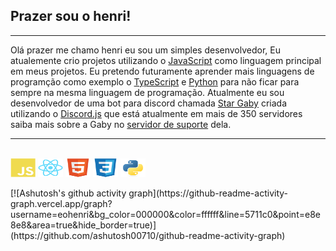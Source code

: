 ## Prazer sou o henri!
<hr>
<p>Olá prazer me chamo henri eu sou um simples desenvolvedor,
Eu atualemente crio projetos utilizando o <a href="https://developer.mozilla.org/pt-BR/docs/Web/JavaScript">JavaScript</a> como linguagem principal em meus projetos.
Eu pretendo futuramente aprender mais linguagens de programção como exemplo o  <a href="https://www.typescriptlang.org/">TypeScript</a> e  <a href="https://www.python.org/">Python</a> para não ficar para sempre na mesma linguagem de programação.
Atualmente eu sou desenvolvedor de uma bot para discord chamada  <a href="https://discord.com/application-directory/1108562673899143168">Star Gaby</a> criada utilizando o  <a href="https://discordjs.guide/#before-you-begin">Discord.js</a> que está atualmente em mais de 350 servidores saiba mais sobre a Gaby no  <a href="https://discord.com/invite/533XETUMgp">servidor de suporte</a> dela.</p>
<hr>
<div style="display: inline_block"><br>
  <img align="center" alt="Rafa-Js" height="30" width="40" src="https://raw.githubusercontent.com/devicons/devicon/master/icons/javascript/javascript-plain.svg">
  <img align="center" alt="Rafa-React" height="30" width="40" src="https://raw.githubusercontent.com/devicons/devicon/master/icons/react/react-original.svg">
  <img align="center" alt="Rafa-HTML" height="30" width="40" src="https://raw.githubusercontent.com/devicons/devicon/master/icons/html5/html5-original.svg">
  <img align="center" alt="Rafa-CSS" height="30" width="40" src="https://raw.githubusercontent.com/devicons/devicon/master/icons/css3/css3-original.svg">
  <img align="center" alt="Rafa-Python" height="30" width="40" src="https://raw.githubusercontent.com/devicons/devicon/master/icons/python/python-original.svg">
</div>
<br>
[![Ashutosh's github activity graph](https://github-readme-activity-graph.vercel.app/graph?username=eohenri&bg_color=000000&color=ffffff&line=5711c0&point=e8e8e8&area=true&hide_border=true)](https://github.com/ashutosh00710/github-readme-activity-graph)

